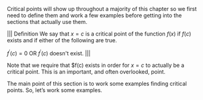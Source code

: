 Critical points will show up throughout a majority of this chapter so we first need to define them and work a few examples before getting into the sections that actually use them.
 
||| Definition
We say that $x=c$ is a critical point of the function $f(x)$ if $f(c)$ exists and if either of the following are true.

$f^\prime(c)=0$ OR $f^\prime(c)$ doesn't exist.
|||                           
 
Note that we require that $f(c) exists in order for $x=c$ to actually be a critical point.  This is an important, and often overlooked, point.
 
The main point of this section is to work some examples finding critical points.  So, let’s work some examples.


